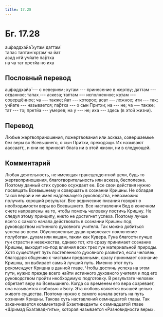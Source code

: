 ```yaml
---
title: 17.28
---
```


# Бг. 17.28
аш́раддхайа̄ хутам̇ даттам̇<br/>
тапас таптам̇ кр̣там̇ ча йат<br/>
асад итй учйате па̄ртха<br/>
на ча тат претйа но иха
## Пословный перевод

аш́раддхайа̄ --- с неверием; хутам --- принесение в жертву; даттам ---
отданное; тапах̣ --- аскеза; таптам --- исполненное; кр̣там ---
совершённое; ча --- также; йат --- которое; асат --- ложное; ити ---
так; учйате --- называется; па̄ртха --- о сын Притхи; на --- не; ча ---
также; тат --- то; претйа --- умерев; на у --- не; иха --- здесь (в этой
жизни).

## Перевод

Любые жертвоприношения, пожертвования или аскеза, совершаемые без веры
во Всевышнего, о сын Притхи, преходящи. Их называют аассаатт,, и они не
приносят блага ни в этой жизни, ни в следующей.

## Комментарий

Любая деятельность, не имеющая трансцендентной цели, будь то
жертвоприношения, благотворительность или аскеза, бесполезна. Поэтому
данный стих сурово осуждает ее. Все свои действия нужно посвящать
Всевышнему и совершать в сознании Кришны. Не обладая такой верой и не
имея надлежащего руководства, невозможно получить хороший результат. Все
ведические писания говорят о необходимости веры во Всевышнего. Все
наставления Вед в конечном счете направлены на то, чтобы помочь человеку
постичь Кришну. Не следуя этому принципу, никто не достигнет успеха.
Поэтому лучше всего с самого начала действовать в сознании Кришны под
руководством истинного духовного учителя. Так можно добиться успеха во
всем. Обусловленные души привлекает поклонение полубогам, духам или
якшам, таким как Кувера. Гуна благости лучше гун страсти и невежества,
однако тот, кто сразу принимает сознание Кришны, выходит из-под влияния
всех трех гун материальной природы. Хотя существует путь постепенного
духовного развития, если человек, благодаря общению с чистыми
преданными, сразу принимает сознание Кришны, он выбирает самый лучший
путь. Именно этот путь рекомендует Кришна в данной главе. Чтобы достичь
успеха на этом пути, нужно прежде всего найти истинного духовного
учителя и под его руководством пройти необходимую подготовку. В
результате человек обретает веру во Всевышнего. Когда со временем его
вера созревает, она называется любовью к Богу. Эта любовь является
высшей целью живого существа. Поэтому нужно с самого начала встать на
путь сознания Кришны. Такова суть наставлений семнадцатой главы. Так
заканчивается комментарий Бхактиведанты к семнадцатой главе «Шримад
Бхагавад-гиты», которая называется «Разновидности веры».
